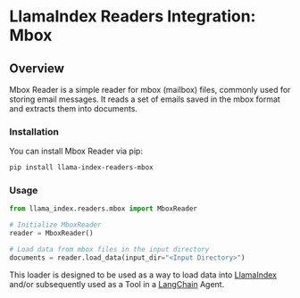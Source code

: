 # LlamaIndex Readers Integration: Mbox

## Overview

Mbox Reader is a simple reader for mbox (mailbox) files, commonly used for storing email messages. It reads a set of emails saved in the mbox format and extracts them into documents.

### Installation

You can install Mbox Reader via pip:

```bash
pip install llama-index-readers-mbox
```

### Usage

```python
from llama_index.readers.mbox import MboxReader

# Initialize MboxReader
reader = MboxReader()

# Load data from mbox files in the input directory
documents = reader.load_data(input_dir="<Input Directory>")
```

This loader is designed to be used as a way to load data into
[LlamaIndex](https://github.com/run-llama/llama_index/tree/main/llama_index) and/or subsequently
used as a Tool in a [LangChain](https://github.com/hwchase17/langchain) Agent.
